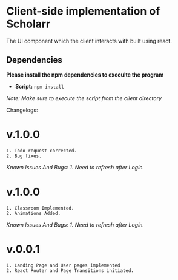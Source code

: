 # Client-side implementation of Scholarr

The UI component which the client interacts with built using react.

## Dependencies

**Please install the npm dependencies to execulte the program**

- **Script:** `npm install`

_Note: Make sure to execute the script from the client directory_

Changelogs:

# v.1.0.0

    1. Todo request corrected.
    2. Bug fixes.

_Known Issues And Bugs: 1. Need to refresh after Login._

# v.1.0.0

    1. Classroom Implemented.
    2. Animations Added.

_Known Issues And Bugs: 1. Need to refresh after Login._

# v.0.0.1

    1. Landing Page and User pages implemented
    2. React Router and Page Transitions initiated.

